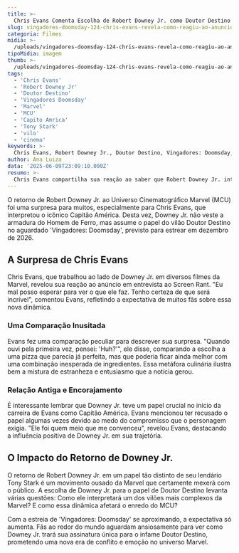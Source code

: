```yaml
---
title: >-
  Chris Evans Comenta Escolha de Robert Downey Jr. como Doutor Destino em Vingadores: Doomsday
slug: vingadores-doomsday-124-chris-evans-revela-como-reagiu-ao-anuncio-de-robert-downey-jr-como-doutor-destino
categoria: Filmes
midia: >-
  /uploads/vingadores-doomsday-124-chris-evans-revela-como-reagiu-ao-anuncio-de-robert-downey-jr-como-doutor-destino-thumb.webp
tipoMidia: imagem
thumb: >-
  /uploads/vingadores-doomsday-124-chris-evans-revela-como-reagiu-ao-anuncio-de-robert-downey-jr-como-doutor-destino-thumb.webp
tags:
  - 'Chris Evans'
  - 'Robert Downey Jr'
  - 'Doutor Destino'
  - 'Vingadores Doomsday'
  - 'Marvel'
  - 'MCU'
  - 'Capito Amrica'
  - 'Tony Stark'
  - 'vilo'
  - 'cinema'
keywords: >-
  Chris Evans, Robert Downey Jr., Doutor Destino, Vingadores: Doomsday, Marvel, MCU, Capitão América, Tony Stark, vilão, cinema
author: Ana Luiza
data: '2025-06-09T23:09:10.000Z'
resumo: >-
  Chris Evans compartilha sua reação ao saber que Robert Downey Jr. interpretará o vilão Doutor Destino no próximo filme da Marvel, Vingadores: Doomsday. A escolha inusitada do elenco promete surpreender fãs e críticos.
---
```


O retorno de Robert Downey Jr. ao Universo Cinematográfico Marvel (MCU) foi uma surpresa para muitos, especialmente para Chris Evans, que interpretou o icônico Capitão América. Desta vez, Downey Jr. não veste a armadura do Homem de Ferro, mas assume o papel do vilão Doutor Destino no aguardado 'Vingadores: Doomsday', previsto para estrear em dezembro de 2026.

## A Surpresa de Chris Evans

Chris Evans, que trabalhou ao lado de Downey Jr. em diversos filmes da Marvel, revelou sua reação ao anúncio em entrevista ao Screen Rant. "Eu mal posso esperar para ver o que ele faz. Tenho certeza de que será incrível", comentou Evans, refletindo a expectativa de muitos fãs sobre essa nova dinâmica.

### Uma Comparação Inusitada

Evans fez uma comparação peculiar para descrever sua surpresa. "Quando ouvi pela primeira vez, pensei: 'Huh?'", ele disse, comparando a escolha a uma pizza que parecia já perfeita, mas que poderia ficar ainda melhor com uma combinação inesperada de ingredientes. Essa metáfora culinária ilustra bem a mistura de estranheza e entusiasmo que a notícia gerou.

### Relação Antiga e Encorajamento

É interessante lembrar que Downey Jr. teve um papel crucial no início da carreira de Evans como Capitão América. Evans mencionou ter recusado o papel algumas vezes devido ao medo do compromisso que o personagem exigia. "Ele foi quem meio que me convenceu", revelou Evans, destacando a influência positiva de Downey Jr. em sua trajetória.

## O Impacto do Retorno de Downey Jr.

O retorno de Robert Downey Jr. em um papel tão distinto de seu lendário Tony Stark é um movimento ousado da Marvel que certamente mexerá com o público. A escolha de Downey Jr. para o papel de Doutor Destino levanta várias questões: Como ele interpretará um dos vilões mais complexos da Marvel? E como essa dinâmica afetará o enredo do MCU?

Com a estreia de 'Vingadores: Doomsday' se aproximando, a expectativa só aumenta. Fãs ao redor do mundo aguardam ansiosamente para ver como Downey Jr. trará sua assinatura única para o infame Doutor Destino, prometendo uma nova era de conflito e emoção no universo Marvel.